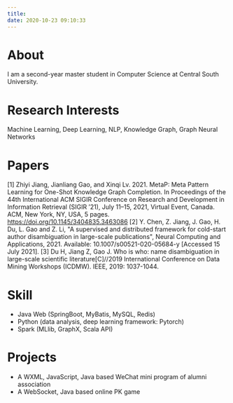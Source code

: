 ```yaml
---
title: 
date: 2020-10-23 09:10:33
---
```

# About
I am a second-year master student in Computer Science at Central South University.
# Research Interests
Machine Learning, Deep Learning, NLP, Knowledge Graph, Graph Neural Networks
# Papers
[1] Zhiyi Jiang, Jianliang Gao, and Xinqi Lv. 2021. MetaP: Meta Pattern Learning for One-Shot Knowledge Graph Completion. In Proceedings of the 44th International ACM SIGIR Conference on Research and Development in Information Retrieval (SIGIR ’21), July 11–15, 2021, Virtual Event, Canada. ACM, New York, NY, USA, 5 pages. https://doi.org/10.1145/3404835.3463086
[2] Y. Chen, Z. Jiang, J. Gao, H. Du, L. Gao and Z. Li, "A supervised and distributed framework for cold-start author disambiguation in large-scale publications", Neural Computing and Applications, 2021. Available: 10.1007/s00521-020-05684-y [Accessed 15 July 2021].
[3] Du H, Jiang Z, Gao J. Who is who: name disambiguation in large-scale scientific literature[C]//2019 International Conference on Data Mining Workshops (ICDMW). IEEE, 2019: 1037-1044.

# Skill
- Java Web (SpringBoot, MyBatis, MySQL, Redis)
- Python (data analysis, deep learning framework: Pytorch)
- Spark (MLlib, GraphX, Scala API)

# Projects
- A WXML, JavaScript, Java based WeChat mini program of alumni association
- A WebSocket, Java based online PK game





